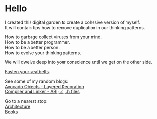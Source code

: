 ---
---

# Hello
I created this digital garden to create a cohesive version of myself.  
It will contain tips how to remove duplication in our thinking patterns.

How to garbage collect viruses from your mind.  
How to be a better programmer.  
How to be a better person.  
How to evolve your thinking patterns.

We will dwelve deep into your conscience until we get on the other side.

[Fasten your seatbelts](https://www.youtube.com/watch?v=UINhE8L1yXg).

See some of my random blogs:  
[Avocado Objects - Layered Decoration](./avocado-objects)  
[Compiler and Linker - ABI; .o, .h files](./compiling-and-linking)  


Go to a nearest stop:  
[Architecture](./architecture)  
[Books](./books/books)  
